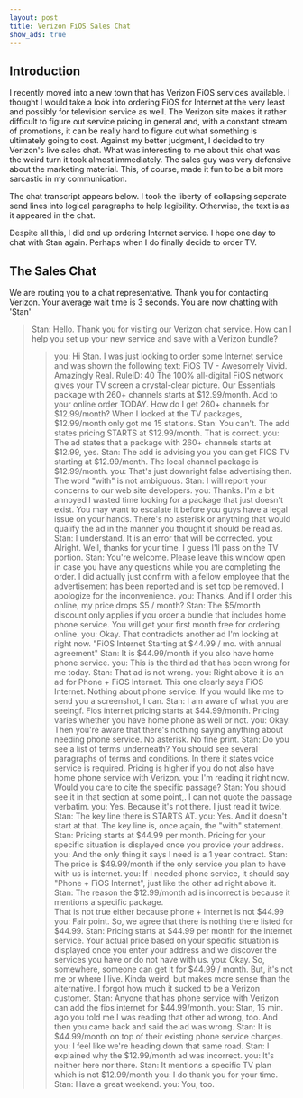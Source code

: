 ```yaml
---
layout: post
title: Verizon FiOS Sales Chat
show_ads: true
---
```


Introduction
------------

I recently moved into a new town that has Verizon FiOS services available.  I thought I would take a look into ordering FiOS for Internet at the very least and possibly for television service as well.  The Verizon site makes it rather difficult to figure out service pricing in general and, with a constant stream of promotions, it can be really hard to figure out what something is ultimately going to cost.  Against my better judgment, I decided to try Verizon's live sales chat.  What was interesting to me about this chat was the weird turn it took almost immediately.  The sales guy was very defensive about the marketing material.  This, of course, made it fun to be a bit more sarcastic in my communication.

The chat transcript appears below.  I took the liberty of collapsing separate send lines into logical paragraphs to help legibility.  Otherwise, the text is as it appeared in the chat.

Despite all this, I did end up ordering Internet service.  I hope one day to chat with Stan again.  Perhaps when I do finally decide to order TV.

The Sales Chat
--------------

We are routing you to a chat representative. Thank you for contacting Verizon. Your average wait time is 3 seconds.
You are now chatting with 'Stan'
> Stan: Hello.  Thank you for visiting our Verizon chat service. How can I help you set up your new service and save with a Verizon bundle?
>> you: Hi Stan.
>> I was just looking to order some Internet service and was shown the following text:
>> FiOS TV - Awesomely Vivid. Amazingly Real. RuleID: 40 The 100% all-digital FiOS network gives your TV screen a crystal-clear picture. Our Essentials package with 260+ channels starts at $12.99/month. Add to your online order TODAY.
>> How do I get 260+ channels for $12.99/month?
>> When I looked at the TV packages, $12.99/month only got me 15 stations.
> Stan: You can't.  The add states pricing STARTS at $12.99/month.
> That is correct.
>> you: The ad states that a package with 260+ channels starts at $12.99, yes.
> Stan: The add is advising you you can get FIOS TV starting at $12.99/month.
> The local channel package is $12.99/month.
>> you: That's just downright false advertising then.
>> The word "with" is not ambiguous.
> Stan: I will report your concerns to our web site developers.
>> you: Thanks.
>> I'm a bit annoyed I wasted time looking for a package that just doesn't exist.
>> You may want to escalate it before you guys have a legal issue on your hands.
>> There's no asterisk or anything that would qualify the ad in the manner you thought it should be read as.
> Stan: I understand.
> It is an error that will be corrected.
>> you: Alright. Well, thanks for your time. I guess I'll pass on the TV portion.
> Stan: You're welcome.  Please leave this window open in case you have any questions while you are completing the order.
> I did actually just confirm with a fellow employee that the advertisement has been reported and is set top be removed.  I apologize for the inconvenience.
>> you: Thanks.
>> And if I order this online, my price drops $5 / month?
> Stan: The $5/month discount only applies if you order a bundle that includes home phone service.
> You will get your first month free for ordering online.
>> you: Okay. That contradicts another ad I'm looking at right now.
>> "FiOS Internet Starting at $44.99 / mo. with annual agreement"
> Stan: It is $44.99/month if you also have home phone service.
>> you: This is the third ad that has been wrong for me today.
> Stan: That ad is not wrong.
>> you: Right above it is an ad for Phone + FiOS Internet.
>> This one clearly says FiOS Internet.
>> Nothing about phone service.
>> If you would like me to send you a screenshot, I can.
> Stan: I am aware of what you are seeingf.
> Fios internet pricing starts at $44.99/month.  Pricing varies whether you have home phone as well or not.
>> you: Okay. Then you're aware that there's nothing saying anything about needing phone service. No asterisk. No fine print.
> Stan: Do you see a list of terms underneath?
> You should see several paragraphs of terms and conditions.
> In there it states voice service is required.
> Pricing is higher if you do not also have home phone service with Verizon.
>> you: I'm reading it right now. Would you care to cite the specific passage?
> Stan: You should see it in that section at some point,.
> I can not quote the passage verbatim.
>> you: Yes. Because it's not there. I just read it twice.
> Stan: The key line there is STARTS AT.
>> you: Yes. And it doesn't start at that.
>> The key line is, once again, the "with" statement.
> Stan: Pricing starts at $44.99 per month.  Pricing for your specific situation is displayed once you provide your address.
>> you: And the only thing it says I need is a 1 year contract.
> Stan: The price is $49.99/month if the only service you plan to have with us is internet.
>> you: If I needed phone service, it should say "Phone + FiOS Internet", just like the other ad right above it.
> Stan: The reason the $12.99/month ad is incorrect is because it mentions a specific package.  
> That is not true either because phone + internet is not $44.99
>> you: Fair point.
>> So, we agree that there is nothing there listed for $44.99.
> Stan: Pricing starts at $44.99 per month for the internet service.  Your actual price based on your specific situation is displayed once you enter your address and we discover the services you have or do not have with us.
>> you: Okay.
>> So, somewhere, someone can get it for $44.99 / month. But, it's not me or where I live. Kinda weird, but makes more sense than the alternative.
>> I forgot how much it sucked to be a Verizon customer.
> Stan: Anyone that has phone service with Verizon can add the fios internet for $44.99/month.
>> you: Stan, 15 min. ago you told me I was reading that other ad wrong, too. And then you came back and said the ad was wrong.
> Stan: It is $44.99/month on top of their existing phone service charges.
>> you: I feel like we're heading down that same road.
> Stan: I explained why the $12.99/month ad was incorrect.
>> you: It's neither here nor there.
> Stan: It mentions a specific TV plan which is not $12.99/month
>> you: I do thank you for your time.
> Stan: Have a great weekend.
>> you: You, too.